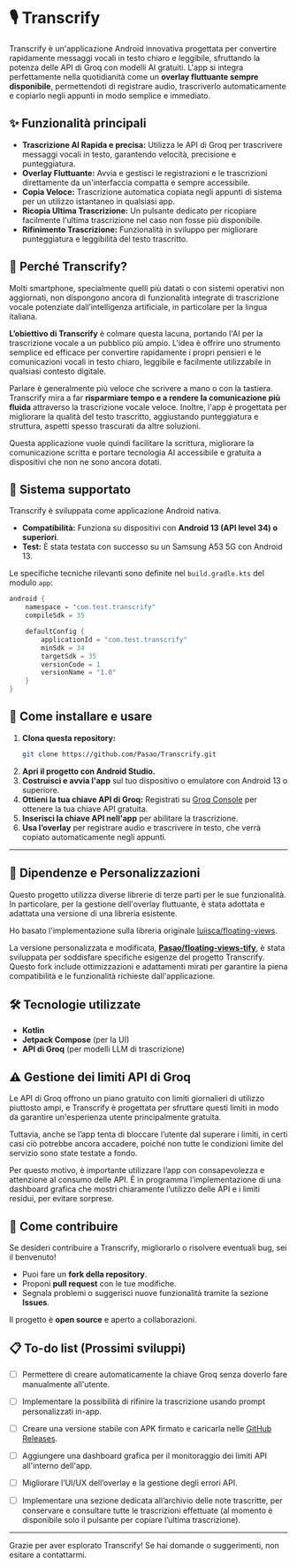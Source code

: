 # 🎙️ Transcrify

Transcrify è un'applicazione Android innovativa progettata per convertire rapidamente messaggi vocali in testo chiaro e leggibile, sfruttando la potenza delle API di Groq con modelli AI gratuiti. L'app si integra perfettamente nella quotidianità come un **overlay fluttuante sempre disponibile**, permettendoti di registrare audio, trascriverlo automaticamente e copiarlo negli appunti in modo semplice e immediato.


## ✨ Funzionalità principali

*   **Trascrizione AI Rapida e precisa:** Utilizza le API di Groq per trascrivere messaggi vocali in testo, garantendo velocità, precisione e punteggiatura.
*   **Overlay Fluttuante:** Avvia e gestisci le registrazioni e le trascrizioni direttamente da un'interfaccia compatta e sempre accessibile.
*   **Copia Veloce:** Trascrizione automatica copiata negli appunti di sistema per un utilizzo istantaneo in qualsiasi app.
*   **Ricopia Ultima Trascrizione:** Un pulsante dedicato per ricopiare facilmente l'ultima trascrizione nel caso non fosse più disponibile.
*   **Rifinimento Trascrizione:** Funzionalità in sviluppo per migliorare punteggiatura e leggibilità del testo trascritto.



## 🎯 Perché Transcrify?

Molti smartphone, specialmente quelli più datati o con sistemi operativi non aggiornati, non dispongono ancora di funzionalità integrate di trascrizione vocale potenziate dall’intelligenza artificiale, in particolare per la lingua italiana.

**L’obiettivo di Transcrify** è colmare questa lacuna, portando l'AI per la trascrizione vocale a un pubblico più ampio. L'idea è offrire uno strumento semplice ed efficace per convertire rapidamente i propri pensieri e le comunicazioni vocali in testo chiaro, leggibile e facilmente utilizzabile in qualsiasi contesto digitale.

Parlare è generalmente più veloce che scrivere a mano o con la tastiera. Transcrify mira a far **risparmiare tempo e a rendere la comunicazione più fluida** attraverso la trascrizione vocale veloce. Inoltre, l'app è progettata per migliorare la qualità del testo trascritto, aggiustando punteggiatura e struttura, aspetti spesso trascurati da altre soluzioni.

Questa applicazione vuole quindi facilitare la scrittura, migliorare la comunicazione scritta e portare tecnologia AI accessibile e gratuita a dispositivi che non ne sono ancora dotati.


## 📱 Sistema supportato

Transcrify è sviluppata come applicazione Android nativa.

*   **Compatibilità:** Funziona su dispositivi con **Android 13 (API level 34) o superiori**.
*   **Test:** È stata testata con successo su un Samsung A53 5G con Android 13.

Le specifiche tecniche rilevanti sono definite nel `build.gradle.kts` del modulo `app`:

```gradle
android {
    namespace = "com.test.transcrify"
    compileSdk = 35

    defaultConfig {
        applicationId = "com.test.transcrify"
        minSdk = 34
        targetSdk = 35
        versionCode = 1
        versionName = "1.0"
    }
}
```

## 🚀 Come installare e usare

1.  **Clona questa repository:**
    ```bash
    git clone https://github.com/Pasao/Transcrify.git
    ```
2.  **Apri il progetto con Android Studio.**
3.  **Costruisci e avvia l'app** sul tuo dispositivo o emulatore con Android 13 o superiore.
4.  **Ottieni la tua chiave API di Groq:** Registrati su [Groq Console](https://console.groq.com/keys) per ottenere la tua chiave API gratuita.
5.  **Inserisci la chiave API nell'app** per abilitare la trascrizione.
6.  **Usa l’overlay** per registrare audio e trascrivere in testo, che verrà copiato automaticamente negli appunti.

---


## 🧩 Dipendenze e Personalizzazioni

Questo progetto utilizza diverse librerie di terze parti per le sue funzionalità. In particolare, per la gestione dell'overlay fluttuante, è stata adottata e adattata una versione di una libreria esistente.

Ho basato l'implementazione sulla libreria originale [luiisca/floating-views](https://github.com/luiisca/floating-views).

La versione personalizzata e modificata, **[Pasao/floating-views-tify](https://github.com/Pasao/floating-views-tify)**, è stata sviluppata per soddisfare specifiche esigenze del progetto Transcrify. Questo fork include ottimizzazioni e adattamenti mirati per garantire la piena compatibilità e le funzionalità richieste dall'applicazione.

## 🛠️ Tecnologie utilizzate

*   **Kotlin**
*   **Jetpack Compose** (per la UI)
*   **API di Groq** (per modelli LLM di trascrizione)


## ⚠️ Gestione dei limiti API di Groq

Le API di Groq offrono un piano gratuito con limiti giornalieri di utilizzo piuttosto ampi, e Transcrify è progettata per sfruttare questi limiti in modo da garantire un'esperienza utente principalmente gratuita.

Tuttavia, anche se l’app tenta di bloccare l’utente dal superare i limiti, in certi casi ciò potrebbe ancora accadere, poiché non tutte le condizioni limite del servizio sono state testate a fondo.

Per questo motivo, è importante utilizzare l’app con consapevolezza e attenzione al consumo delle API. È in programma l’implementazione di una dashboard grafica che mostri chiaramente l’utilizzo delle API e i limiti residui, per evitare sorprese.



## 🤝 Come contribuire

Se desideri contribuire a Transcrify, migliorarlo o risolvere eventuali bug, sei il benvenuto!

*   Puoi fare un **fork della repository**.
*   Proponi **pull request** con le tue modifiche.
*   Segnala problemi o suggerisci nuove funzionalità tramite la sezione **Issues**.

Il progetto è **open source** e aperto a collaborazioni.



## 📋 To-do list (Prossimi sviluppi)
*   [ ] Permettere di creare automaticamente la chiave Groq senza doverlo fare manualmente all'utente.
*   [ ] Implementare la possibilità di rifinire la trascrizione usando prompt personalizzati in-app.
*   [ ] Creare una versione stabile con APK firmato e caricarla nelle [GitHub Releases](https://github.com/Pasao/transcrify_clean_final/releases).
*   [ ] Aggiungere una dashboard grafica per il monitoraggio dei limiti API all'interno dell'app.
*   [ ] Migliorare l’UI/UX dell’overlay e la gestione degli errori API.
*   [ ] Implementare una sezione dedicata all’archivio delle note trascritte, per conservare e consultare tutte le trascrizioni effettuate (al momento è disponibile solo il pulsante per copiare l’ultima trascrizione).



---

Grazie per aver esplorato Transcrify! Se hai domande o suggerimenti, non esitare a contattarmi.
